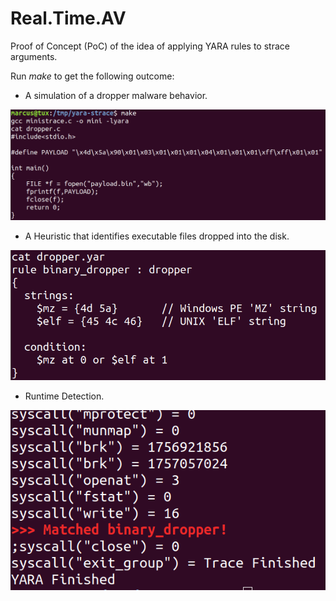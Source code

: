 # Real.Time.AV

Proof of Concept (PoC) of the idea of applying YARA rules to strace arguments.

Run *make* to get the following outcome:

* A simulation of a dropper malware behavior.

![Dropper Malware](FIGS/1.png)

* A Heuristic that identifies executable files dropped into the disk.

![YARA Heuristic](FIGS/2.png)

* Runtime Detection.

![Runtime Detection](FIGS/3.png)
